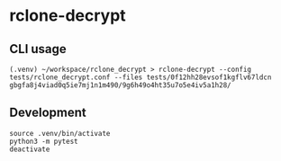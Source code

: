 # rclone-decrypt

## CLI usage
```
(.venv) ~/workspace/rclone_decrypt > rclone-decrypt --config tests/rclone_decrypt.conf --files tests/0f12hh28evsof1kgflv67ldcn
gbgfa8j4viad0q5ie7mj1n1m490/9g6h49o4ht35u7o5e4iv5a1h28/
```

## Development
```
source .venv/bin/activate
python3 -m pytest
deactivate
```

